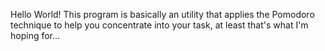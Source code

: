 Hello World!
This program is basically an utility that applies the Pomodoro technique to help you concentrate into your task, at least that's what I'm hoping for...
